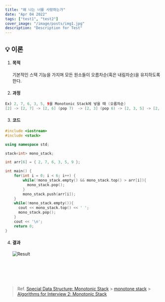 ```yaml
---
title: "왜 나는 너를 사랑하는가"
date: "Apr 04 2022"
tags: ["test1", "test2"]
cover_image: "/image/posts/img1.jpg"
description: "Description for Test"
---
```


## 💡 이론

1. #### 목적

   기본적인 스택 기능을 가지며 모든 원소들이 오름차순(혹은 내림차순)을 유지하도록 한다.

2. #### 과정

```java
Ex) 2, 7, 6, 3, 5, 9을 Monotonic Stack에 넣을 때 (오름차순)
[2] -> [2, 7] -> [2, 6] (pop 7)  -> [2, 3] (pop 6) -> [2, 3, 5] -> [2, 3, 5, 9]
```

3. #### 코드

```cpp
#include <iostream>
#include <stack>

using namespace std;

stack<int> mono_stack;

int arr[6] = { 2, 7, 6, 3, 5, 9 };

int main() {
    for(int i = 0; i < 6; i++) {
        while(!mono_stack.empty() && mono_stack.top() > arr[i]){
          mono_stack.pop();
        }
        mono_stack.push(arr[i]);
    }
    while(!mono_stack.empty()){
      cout << mono_stack.top() << ' ';
      mono_stack.pop();
    }
    cout << '\n';
    return 0;
}
```

4. #### 결과
   ![Result](https://images.velog.io/images/ung7497/post/13ada08e-2981-4fe2-a8dc-c1488f00e253/%EC%8A%A4%ED%81%AC%EB%A6%B0%EC%83%B7%202021-12-20%20%EC%98%A4%ED%9B%84%2010.59.09.png)

<br>
<br>
<br>
<br>

> Ref.
> [Special Data Structure: Monotonic Stack](https://labuladong.gitbook.io/algo-en/ii.-data-structure/monotonicstack) > [monotone stack](https://justicehui.github.io/medium-algorithm/2019/01/01/monotoneStack/) > [Algorithms for Interview 2: Monotonic Stack](https://medium.com/techtofreedom/algorithms-for-interview-2-monotonic-stack-462251689da8)
